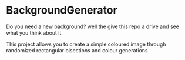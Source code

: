 # BackgroundGenerator
Do you need a new background? well the give this repo a drive and see what you think about it

This project allows you to create a simple coloured image through randomized rectangular bisections and colour generations
